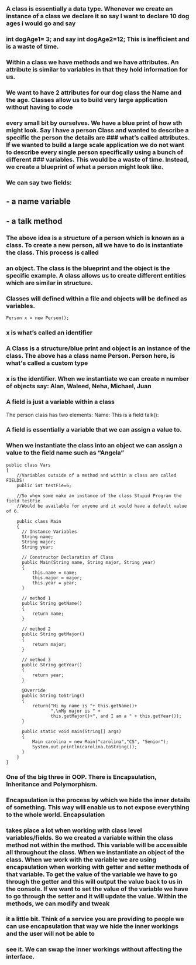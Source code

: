 ### A class is essentially a data type. Whenever we create an instance of a class we declare it so say I want to declare 10 dog ages i would go and say
### int dogAge1= 3; and say int dogAge2=12; This is inefficient and is a waste of time.
### Within a class we have methods and we have attributes. An attribute is similar to variables in that they hold information for us.
### We want to have 2 attributes for our dog class the Name and the age. Classes allow us to build very large application without having to code 
### every small bit by ourselves. We have a blue print of how sth might look. Say I have a person Class and wanted to describe a specific the person the details are  ### what’s called attributes. If we wanted to build a large scale application we do not want to describe every single person specifically using a bunch of different ### variables. This would be a waste of time. Instead, we create a blueprint of what a person might look like.
### We can say two fields:
## - a name variable
## - a talk method


### The above idea is a structure of a person which is known as a class. To create a new person, all we have to do is instantiate the class. This process is called 
### an object. The class is the blueprint and the object is the specific example. A class allows us to create different entities which are similar in structure. 
### Classes will defined within a file and objects will be defined as variables.
```
Person x = new Person();
```
### x is what’s called an identifier

### A Class is a structure/blue print and object is an instance of the class. The above has a class name Person. Person here, is what's called a custom type
### x is the identifier. When we instantiate we can create n number of objects say: Alan, Waleed, Neha, Michael, Juan


### A field is just a variable within a class
The person class has two elements:
Name: This is a field 
talk(): 

### A field is essentially a variable that we can assign a value to. 
### When we instantiate the class into an object we can assign a value to the field name such as “Angela”
```
public class Vars
{
	//Variables outside of a method and within a class are called FIELDS!
	public int testFie=6;

	//So when some make an instance of the class Stupid Program the field testFie
	//Would be available for anyone and it would have a default value of 6.
	
    public class Main 
    { 
      // Instance Variables 
      String name; 
      String major; 
      String year; 

      // Constructor Declaration of Class 
      public Main(String name, String major, String year) 
      { 
          this.name = name; 
          this.major = major; 
          this.year = year; 
      } 

      // method 1 
      public String getName() 
      { 
          return name; 
      } 

      // method 2 
      public String getMajor() 
      { 
          return major; 
      } 

      // method 3 
      public String getYear() 
      { 
          return year; 
      } 

      @Override
      public String toString() 
      { 
          return("Hi my name is "+ this.getName()+ 
                 ".\nMy major is " + 
                 this.getMajor()+", and I am a " + this.getYear());
      } 
  
      public static void main(String[] args) 
      { 
          Main carolina = new Main("carolina","CS", "Senior"); 
          System.out.println(carolina.toString()); 
      }
    }
} 
```

### One of the big three in OOP. There is Encapsulation, Inheritance and Polymorphism.
### Encapsulation is the process by which we hide the inner details of something. This way will enable us to not expose everything to the whole world. Encapsulation 
### takes place a lot when working with class level variables/fields. So we created a variable within the class method not within the method. This  variable will be  accessible all throughout the class. When we instantiate an object of the class. When we work with the variable we are using encapsulation when working with getter and setter methods of that variable. To get the value of the variable we have to go through the getter and this will output the value  back to us in the console. If we want to set the value of the variable we have to go through the setter and it will update the value. Within the methods, we can modify and tweak 
### it a little bit. Think of a service you are providing to people we can use encapsulation that way we hide the inner  workings and the user will not be able to 
### see it. We can swap the inner workings without affecting the interface.
